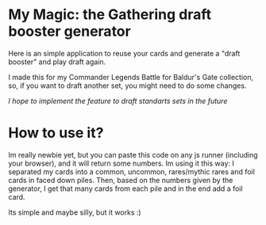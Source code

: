 # My Magic: the Gathering draft booster generator
Here is an simple application to reuse your cards and generate a "draft booster" and play draft again.

I made this for my Commander Legends Battle for Baldur's Gate collection, so, if you want to draft another set, you might need to do some changes.

*I hope to implement the feature to draft standarts sets in the future*

# How to use it?
Im really newbie yet, but you can paste this code on any js runner (including your browser), and it will return some numbers.
Im using it this way: I separated my cards into a common, uncommon, rares/mythic rares and foil cards in faced down piles. 
Then, based on the numbers given by the generator, I get that many cards from each pile and in the end add a foil card.

Its simple and maybe silly, but it works :)
